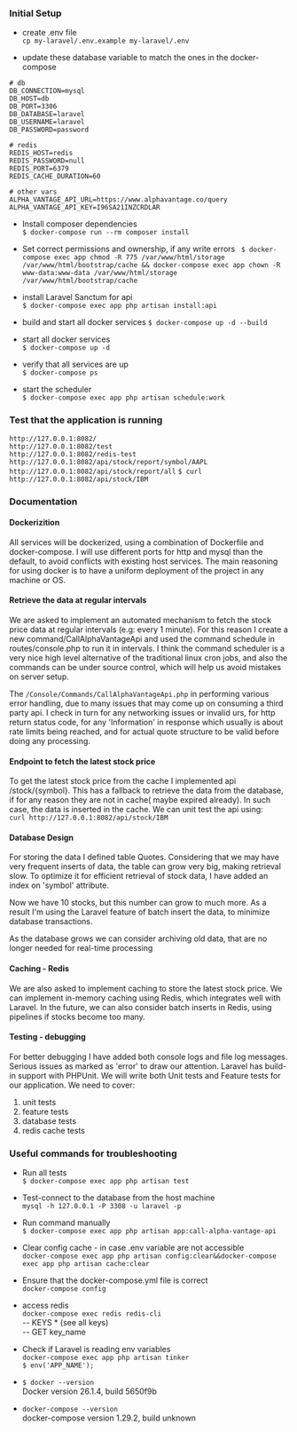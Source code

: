 ### Initial Setup

- create .env file  
```cp my-laravel/.env.example my-laravel/.env```

- update these database variable to match the ones in the docker-compose  
```
# db
DB_CONNECTION=mysql
DB_HOST=db
DB_PORT=3306
DB_DATABASE=laravel
DB_USERNAME=laravel
DB_PASSWORD=password

# redis
REDIS_HOST=redis
REDIS_PASSWORD=null
REDIS_PORT=6379
REDIS_CACHE_DURATION=60

# other vars
ALPHA_VANTAGE_API_URL=https://www.alphavantage.co/query
ALPHA_VANTAGE_API_KEY=I96SA21INZCRDLAR
```
- Install composer dependencies  
``` $ docker-compose run --rm composer install ```

- Set correct permissions and ownership, if any write errors 
``` $ docker-compose exec app chmod -R 775 /var/www/html/storage /var/www/html/bootstrap/cache && docker-compose exec app chown -R www-data:www-data /var/www/html/storage /var/www/html/bootstrap/cache```

- install Laravel Sanctum for api  
```$ docker-compose exec app php artisan install:api```

- build and start all docker services
```$ docker-compose up -d --build```

- start all docker services  
```$ docker-compose up -d ```

- verify that all services are up  
```$ docker-compose ps```

- start the scheduler  
```$ docker-compose exec app php artisan schedule:work```

### Test that the application is running
```http://127.0.0.1:8082/```  
```http://127.0.0.1:8082/test```  
```http://127.0.0.1:8082/redis-test```
```http://127.0.0.1:8082/api/stock/report/symbol/AAPL```
```http://127.0.0.1:8082/api/stock/report/all```
```$ curl http://127.0.0.1:8082/api/stock/IBM```


### Documentation

#### Dockerizition
All services will be dockerized, using a combination of Dockerfile and docker-compose. I will use different ports for http and mysql than the default, to avoid conflicts with existing host services. The main reasoning for using docker is to have a uniform deployment of the project in any machine or OS.

#### Retrieve the data at regular intervals
We are asked to implement an automated mechanism to fetch the stock price data at regular intervals (e.g: every 1 minute). For this reason I create a new command/CallAlphaVantageApi and used the command schedule in routes/console.php to run it in intervals. I think the command scheduler is a very nice high level alternative of the traditional linux cron jobs, and also the commands can be under source control, which will help us avoid mistakes on server setup.

The ```/Console/Commands/CallAlphaVantageApi.php``` in performing various error handling, due to many issues that may come up on consuming a third party api. I check in turn for any networking issues or invalid urs, for http return status code, for any 'Information' in response which usually is about rate limits being reached, and for actual quote structure to be valid before doing any processing.

#### Endpoint to fetch the latest stock price
To get the latest stock price from the cache I implemented api /stock/{symbol}. This has a fallback to retrieve the data from the database, if for any reason they are not in cache( maybe expired already). In such case, the data is inserted in the cache. We can unit test the api using:  
```curl http://127.0.0.1:8082/api/stock/IBM```

#### Database Design
For storing the data I defined table Quotes. 
Considering that we may have very frequent inserts of data, the table can grow very big, making retrieval slow. To optimize it for efficient retrieval of stock data, I have added an index on 'symbol' attribute.

Now we have 10 stocks, but this number can grow to much more. As a result I'm using the Laravel feature of batch insert the data, to minimize database transactions.

As the database grows we can consider archiving old data, that are no longer needed for real-time processing 

#### Caching - Redis
We are also asked to implement caching to store the latest stock price. We can implement in-memory caching using Redis, which integrates well with Laravel. In the future, we can also consider batch inserts in Redis, using pipelines if stocks become too many.

#### Testing - debugging
For better debugging I have added both console logs and file log messages. Serious issues as marked as 'error' to draw our attention.
Laravel has build-in support with PHPUnit. We will write both Unit tests and Feature tests for our application. We need to cover:
1. unit tests
2. feature tests
3. database tests
4. redis cache tests


### Useful commands for troubleshooting
- Run all tests  
```$ docker-compose exec app php artisan test```

- Test-connect to the database from the host machine  
```mysql -h 127.0.0.1 -P 3308 -u laravel -p```

- Run command manually  
```$ docker-compose exec app php artisan app:call-alpha-vantage-api```

- Clear config cache - in case .env variable are not accessible  
```docker-compose exec app php artisan config:clear&&docker-compose exec app php artisan cache:clear``` 

- Ensure that the docker-compose.yml file is correct  
```docker-compose config```

- access redis  
```docker-compose exec redis redis-cli```  
-- KEYS * (see all keys)  
-- GET key_name  

- Check if Laravel is reading env variables  
```docker-compose exec app php artisan tinker```  
```$ env('APP_NAME');```

- ```$ docker --version```  
Docker version 26.1.4, build 5650f9b
-  ```docker-compose --version```  
docker-compose version 1.29.2, build unknown
